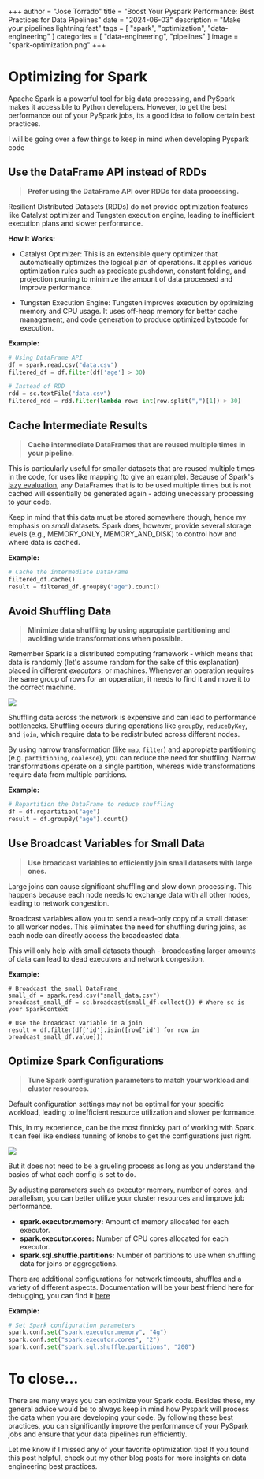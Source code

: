 +++
author = "Jose Torrado"
title = "Boost Your Pyspark Performance: Best Practices for Data Pipelines"
date = "2024-06-03"
description = "Make your pipelines lightning fast"
tags = [
    "spark",
    "optimization",
    "data-engineering"
]
categories = [
    "data-engineering",
    "pipelines"
]
image = "spark-optimization.png"
+++

# Optimizing for Spark 

Apache Spark is a powerful tool for big data processing, and PySpark makes it accessible to Python developers. However, to get the best performance out of your PySpark jobs, its a good idea to follow certain best practices.

I will be going over a few things to keep in mind when developing Pyspark code

## Use the DataFrame API instead of RDDs

>**Prefer using the DataFrame API over RDDs for data processing.**

Resilient Distributed Datasets (RDDs) do not provide optimization features like Catalyst optimizer and Tungsten execution engine, leading to inefficient execution plans and slower performance.

**How it Works:**
- Catalyst Optimizer: This is an extensible query optimizer that automatically optimizes the logical plan of operations. It applies various optimization rules such as predicate pushdown, constant folding, and projection pruning to minimize the amount of data processed and improve performance.

- Tungsten Execution Engine: Tungsten improves execution by optimizing memory and CPU usage. It uses off-heap memory for better cache management, and code generation to produce optimized bytecode for execution.

**Example:**

```Python
# Using DataFrame API
df = spark.read.csv("data.csv")
filtered_df = df.filter(df['age'] > 30)

# Instead of RDD
rdd = sc.textFile("data.csv")
filtered_rdd = rdd.filter(lambda row: int(row.split(",")[1]) > 30)
```

## Cache Intermediate Results

>**Cache intermediate DataFrames that are reused multiple times in your pipeline.**

This is particularly useful for smaller datasets that are reused multiple times in the code, for uses like mapping (to give an example). Because of Spark's [lazy evaluation](https://spark.apache.org/docs/latest/rdd-programming-guide#:~:text=All%20transformations%20in%20Spark%20are%20lazy%2C%20in%20that%20they%20do%20not%20compute%20their%20results%20right%20away.), any DataFrames that is to be used multiple times but is not cached will essentially be generated again - adding unecessary processing to your code.

Keep in mind that this data must be stored somewhere though, hence my emphasis on _small_ datasets. Spark does, however, provide several storage levels (e.g., MEMORY_ONLY, MEMORY_AND_DISK) to control how and where data is cached.

**Example:**

```python
# Cache the intermediate DataFrame
filtered_df.cache()
result = filtered_df.groupBy("age").count()
```

## Avoid Shuffling Data

>**Minimize data shuffling by using appropiate partitioning and avoiding wide transformations when possible.**

Remember Spark is a distributed computing framework - which means that data is randomly (let's assume random for the sake of this explanation) placed in different _executors_, or machines. Whenever an operation requires the same group of rows for an opperation, it needs to find it and move it to the correct machine.

![](https://i.giphy.com/media/v1.Y2lkPTc5MGI3NjExYTA0ZXd6cGpjNjNxbDZxaWZ4dHExcGM0aTlybDM5NGdubHdwb2YzYyZlcD12MV9pbnRlcm5hbF9naWZfYnlfaWQmY3Q9Zw/QBpkGOjpn3NfVE5tZ4/giphy.gif)

Shuffling data across the network is expensive and can lead to performance bottlenecks. Shuffling occurs during operations like `groupBy`, `reduceByKey`, and `join`, which require data to be redistributed across different nodes.

By using narrow transformation (like `map`, `filter`) and appropiate partitioning (e.g. `partitioning`, `coalesce`), you can reduce the need for shuffling. Narrow transformations operate on a single partition, whereas wide transformations require data from multiple partitions.

**Example:**

```python
# Repartition the DataFrame to reduce shuffling
df = df.repartition("age")
result = df.groupBy("age").count()
```

## Use Broadcast Variables for Small Data

>**Use broadcast variables to efficiently join small datasets with large ones.**

Large joins can cause significant shuffling and slow down processing. This happens because each node needs to exchange data with all other nodes, leading to network congestion.

Broadcast variables allow you to send a read-only copy of a small dataset to all worker nodes. This eliminates the need for shuffling during joins, as each node can directly access the broadcasted data.

This will only help with small datasets though - broadcasting larger amounts of data can lead to dead executors and network congestion.

**Example:**

```pyhton
# Broadcast the small DataFrame
small_df = spark.read.csv("small_data.csv")
broadcast_small_df = sc.broadcast(small_df.collect()) # Where sc is your SparkContext

# Use the broadcast variable in a join
result = df.filter(df['id'].isin([row['id'] for row in broadcast_small_df.value]))
```

## Optimize Spark Configurations

>**Tune Spark configuration parameters to match your workload and cluster resources.**

Default configuration settings may not be optimal for your specific workload, leading to inefficient resource utilization and slower performance.

This, in my experience, can be the most finnicky part of working with Spark. It can feel like endless tunning of knobs to get the configurations just right.

![](https://i.giphy.com/media/v1.Y2lkPTc5MGI3NjExMndleWlrbHFlOHFmOWJ0NnA4ZGhqdTlvZWh6OWZqMWVucWcyaGh3ZiZlcD12MV9pbnRlcm5hbF9naWZfYnlfaWQmY3Q9Zw/jsrlW09L9Xg2vOwYrB/giphy.gif)

But it does not need to be a grueling process as long as you understand the basics of what each config is set to do. 

By adjusting parameters such as executor memory, number of cores, and parallelism, you can better utilize your cluster resources and improve job performance.
  - **spark.executor.memory:** Amount of memory allocated for each executor.
  - **spark.executor.cores:** Number of CPU cores allocated for each executor.
  - **spark.sql.shuffle.partitions:** Number of partitions to use when shuffling data for joins or aggregations.

There are additional configurations for network timeouts, shuffles and a variety of different aspects. Documentation will be your best friend here for debugging, you can find it [here](https://spark.apache.org/docs/latest/configuration)

**Example:**

```python
# Set Spark configuration parameters
spark.conf.set("spark.executor.memory", "4g")
spark.conf.set("spark.executor.cores", "2")
spark.conf.set("spark.sql.shuffle.partitions", "200")
```

# To close...

There are many ways you can optimize your Spark code. Besides these, my general advice would be to always keep in mind how Pyspark will process the data when you are developing your code. By following these best practices, you can significantly improve the performance of your PySpark jobs and ensure that your data pipelines run efficiently.

Let me know if I missed any of your favorite optimization tips! If you found this post helpful, check out my other blog posts for more insights on data engineering best practices.
